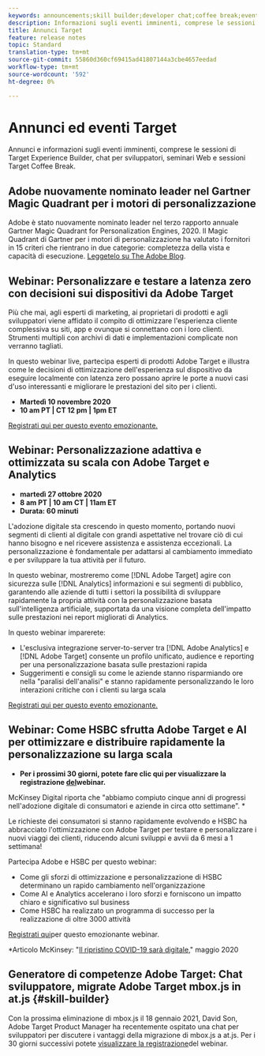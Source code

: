 ```yaml
---
keywords: announcements;skill builder;developer chat;coffee break;events
description: Informazioni sugli eventi imminenti, comprese le sessioni di Target Experience Builder, chat per sviluppatori, seminari Web e sessioni Target Coffee Break.
title: Annunci Target
feature: release notes
topic: Standard
translation-type: tm+mt
source-git-commit: 55860d360cf69415ad41807144a3cbe4657eedad
workflow-type: tm+mt
source-wordcount: '592'
ht-degree: 0%

---
```



# Annunci ed eventi Target

Annunci e informazioni sugli eventi imminenti, comprese le sessioni di Target Experience Builder, chat per sviluppatori, seminari Web e sessioni Target Coffee Break.

##  Adobe nuovamente nominato leader nel Gartner Magic Quadrant per i motori di personalizzazione

 Adobe è stato nuovamente nominato leader nel terzo rapporto annuale Gartner Magic Quadrant for Personalization Engines, 2020. Il Magic Quadrant di Gartner per i motori di personalizzazione ha valutato i fornitori in 15 criteri che rientrano in due categorie: completezza della vista e capacità di esecuzione. [Leggetelo su The  Adobe Blog](https://theblog.adobe.com/adobe-again-named-leader-in-gartner-magic-quadrant-for-personalization-engines/).

## Webinar: Personalizzare e testare a latenza zero con decisioni sui dispositivi da  Adobe Target

Più che mai, agli esperti di marketing, ai proprietari di prodotti e agli sviluppatori viene affidato il compito di ottimizzare l&#39;esperienza cliente complessiva su siti, app e ovunque si connettano con i loro clienti. Strumenti multipli con archivi di dati e implementazioni complicate non verranno tagliati.

In questo webinar live, partecipa  esperti di prodotti Adobe Target e illustra come le decisioni di ottimizzazione dell&#39;esperienza sul dispositivo da eseguire localmente con latenza zero possano aprire le porte a nuovi casi d&#39;uso interessanti e migliorare le prestazioni del sito per i clienti.

* **Martedì 10 novembre 2020**
* **10 am PT | CT 12 pm | 1pm ET**

[Registrati qui per questo evento emozionante.](https://www.adobeeventsonline.com/Target/2020/OnDeviceDecisions/invite.html)

## Webinar: Personalizzazione adattiva e ottimizzata su scala con  Adobe Target e Analytics

* **martedì 27 ottobre 2020**
* **8 am PT | 10 am CT | 11am ET**
* **Durata: 60 minuti**

L&#39;adozione digitale sta crescendo in questo momento, portando nuovi segmenti di clienti al digitale con grandi aspettative nel trovare ciò di cui hanno bisogno e nel ricevere assistenza e assistenza eccezionali. La personalizzazione è fondamentale per adattarsi al cambiamento immediato e per sviluppare la tua attività per il futuro.

In questo webinar, mostreremo come [!DNL Adobe Target] agire con sicurezza sulle [!DNL Analytics] informazioni e sui segmenti di pubblico, garantendo alle aziende di tutti i settori la possibilità di sviluppare rapidamente la propria attività con la personalizzazione basata sull&#39;intelligenza artificiale, supportata da una visione completa dell&#39;impatto sulle prestazioni nei report migliorati di Analytics.

In questo webinar imparerete:

* L&#39;esclusiva integrazione server-to-server tra [!DNL Adobe Analytics] e [!DNL Adobe Target] consente un profilo unificato, audience e reporting per una personalizzazione basata sulle prestazioni rapida
* Suggerimenti e consigli su come le aziende stanno risparmiando ore nella &quot;paralisi dell&#39;analisi&quot; e stanno rapidamente personalizzando le loro interazioni critiche con i clienti su larga scala

[Registrati qui per questo evento emozionante.](https://www.adobeeventsonline.com/Webinar/2020/PersonalizationScale/invite.html)

## Webinar: Come HSBC sfrutta  Adobe Target e AI per ottimizzare e distribuire rapidamente la personalizzazione su larga scala

* **Per i prossimi 30 giorni, potete fare clic qui per visualizzare la registrazione [del](https://seminars.adobeconnect.com/ps4ozlg7qfdy/?proto=true)webinar.**

McKinsey Digital riporta che &quot;abbiamo compiuto cinque anni di progressi nell&#39;adozione digitale di consumatori e aziende in circa otto settimane&quot;. *

Le richieste dei consumatori si stanno rapidamente evolvendo e HSBC ha abbracciato l&#39;ottimizzazione con  Adobe Target per testare e personalizzare i nuovi viaggi dei clienti, riducendo alcuni sviluppi e avvii da 6 mesi a 1 settimana!

Partecipa  Adobe e HSBC per questo webinar:

* Come gli sforzi di ottimizzazione e personalizzazione di HSBC determinano un rapido cambiamento nell&#39;organizzazione
* Come AI e Analytics accelerano i loro sforzi e forniscono un impatto chiaro e significativo sul business
* Come HSBC ha realizzato un programma di successo per la realizzazione di oltre 3000 attività

[Registrati qui](https://hsbc-targetai.experienceleague.adobeevents.com/)per questo emozionante webinar.

*Articolo McKinsey: &quot;[Il ripristino COVID-19 sarà digitale](https://www.mckinsey.com/business-functions/mckinsey-digital/our-insights/the-covid-19-recovery-will-be-digital-a-plan-for-the-first-90-days#),&quot; maggio 2020

##  Generatore di competenze Adobe Target: Chat sviluppatore, migrate  Adobe Target mbox.js in at.js {#skill-builder}

Con la prossima eliminazione di mbox.js il 18 gennaio 2021, David Son,  Adobe Target Product Manager ha recentemente ospitato una chat per sviluppatori per discutere i vantaggi della migrazione di mbox.js a at.js. Per i 30 giorni successivi potete [visualizzare la registrazione](https://seminars.adobeconnect.com/ptdo6mfo6qn6/?proto=true)del webinar.